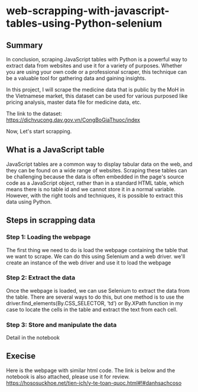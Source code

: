 # web-scrapping-with-javascript-tables-using-Python-selenium

## Summary ##
In conclusion, scraping JavaScript tables with Python is a powerful way to extract data from websites and use it for a variety of purposes. Whether you are using your own code or a professional scraper, this technique can be a valuable tool for gathering data and gaining insights.

In this project, I will scrape the medicine data that is public by the MoH in the Vietnamese market, this dataset can be used for various purposed like pricing analysis, master data file for medicine data, etc.

The link to the dataset: https://dichvucong.dav.gov.vn/CongBoGiaThuoc/index

Now, Let's start scrapping.

## What is a JavaScript table ##
JavaScript tables are a common way to display tabular data on the web, and they can be found on a wide range of websites. Scraping these tables can be challenging because the data is often embedded in the page's source code as a JavaScript object, rather than in a standard HTML table, which means there is no table id and we cannot store it in a normal variable. However, with the right tools and techniques, it is possible to extract this data using Python.

## Steps in scrapping data ##
### Step 1: Loading the webpage ###
The first thing we need to do is load the webpage containing the table that we want to scrape. We can do this using Selenium and a web driver.
we'll create an instance of the web driver and use it to load the webpage

### Step 2: Extract the data ###
Once the webpage is loaded, we can use Selenium to extract the data from the table. There are several ways to do this, but one method is to use the driver.find_elements(By.CSS_SELECTOR, ‘td’) or By.XPath function in my case to locate the cells in the table and extract the text from each cell.

### Step 3: Store and manipulate the data ###
Detail in the notebook

## Execise ##
Here is the webpage with similar html code. The link is below and the notebook is also attached, please use it for review.
https://hososuckhoe.net/tien-ich/y-te-toan-quoc.html#!#danhsachcoso
